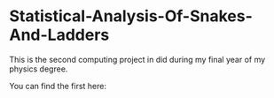 # Statistical-Analysis-Of-Snakes-And-Ladders

This is the second computing project in did during my final year of my physics degree.

You can find the first here: 
